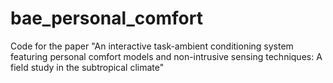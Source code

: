 # bae_personal_comfort
Code for the paper "An interactive task-ambient conditioning system featuring personal comfort models and non-intrusive sensing techniques: A field study in the subtropical climate"
